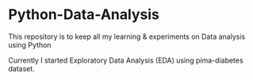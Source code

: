 # Python-Data-Analysis 

This repository is to keep all my learning & experiments on Data analysis using Python

Currently I started Exploratory Data Analysis (EDA) using pima-diabetes dataset.

